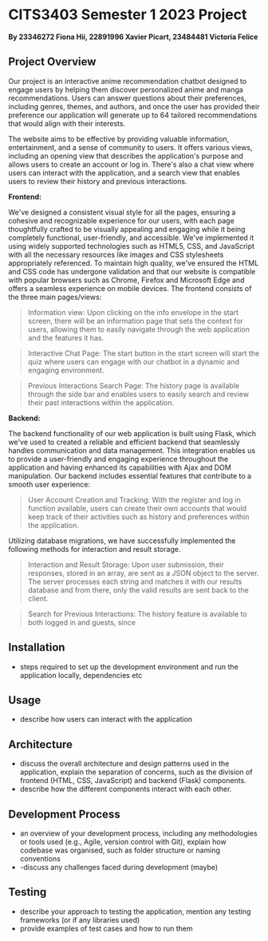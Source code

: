 # CITS3403 Semester 1 2023 Project

**By 23346272 Fiona Hii, 22891996 Xavier Picart, 23484481 Victoria Felice**

## Project Overview

Our project is an interactive anime recommendation chatbot designed to engage users by helping them discover personalized anime and manga recommendations. Users can answer questions about their preferences, including genres, themes, and authors, and once the user has provided their preference our application will generate up to 64 tailored recommendations that would align with their interests.

The website aims to be effective by providing valuable information, entertainment, and a sense of community to users. It offers various views, including an opening view that describes the application's purpose and allows users to create an account or log in. There's also a chat view where users can interact with the application, and a search view that enables users to review their history and previous interactions.

**Frontend:**

We've designed a consistent visual style for all the pages, ensuring a cohesive and recognizable experience for our users, with each page thoughtfully crafted to be visually appealing and engaging while it being completely functional, user-friendly, and accessible. We've implemented it using widely supported technologies such as HTML5, CSS, and JavaScript with all the necessary resources like images and CSS stylesheets appropriately referenced. To maintain high quality, we've ensured the HTML and CSS code has undergone validation and that our website is compatible with popular browsers such as Chrome, Firefox and Microsoft Edge and offers a seamless experience on mobile devices. 
The frontend consists of the three main pages/views:

> Information view: Upon clicking on the info envelope in the start screen, there will be an information page that sets the context for users, allowing them to easily navigate through the web application and the features it has.

> Interactive Chat Page: The start button in the start screen will start the quiz where users can engage with our chatbot in a dynamic and engaging environment.

> Previous Interactions Search Page: The history page is available through the side bar and enables users to easily search and review their past interactions within the application.

**Backend:**

The backend functionality of our web application is built using Flask, which we've used to created a reliable and efficient backend that seamlessly handles communication and data management. This integration enables us to provide a user-friendly and engaging experience throughout the application and having enhanced its capabilities with Ajax and DOM manipulation. Our backend includes essential features that contribute to a smooth user experience:

> User Account Creation and Tracking: With the register and log in function available, users can create their own accounts that would keep track of their activities such as history and preferences within the application.

Utilizing database migrations, we have successfully implemented the following methods for interaction and result storage.

> Interaction and Result Storage: Upon user submission, their responses, stored in an array, are sent as a JSON object to the server. The server processes each string and matches it with our results database and from there, only the valid results are sent back to the client.

> Search for Previous Interactions: The history feature is available to both logged in and guests, since 

## Installation
- steps required to set up the development environment and run the application locally, dependencies etc

## Usage
- describe how users can interact with the application

## Architecture
- discuss the overall architecture and design patterns used in the application, explain the separation of concerns, such as the division of frontend (HTML, CSS, JavaScript) and backend (Flask) components.
- describe how the different components interact with each other.

## Development Process
- an overview of your development process, including any methodologies or tools used (e.g., Agile, version control with Git), explain how codebase was organised, such as folder structure or naming conventions
- -discuss any challenges faced during development (maybe)

## Testing
- describe your approach to testing the application, mention any testing frameworks (or if any libraries used)
- provide examples of test cases and how to run them
